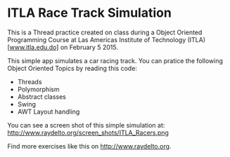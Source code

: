 # ITLA Race Track Simulation

This is a Thread practice created on class during a Object Oriented Programming Course at Las Americas Institute of Technology (ITLA) [www.itla.edu.do] on February 5 2015. 

This simple app simulates a car racing track. You can pratice the following Object Oriented Topics by reading this code:

* Threads
* Polymorphism
* Abstract classes
* Swing
* AWT Layout handling

You can see a screen shot of this simple simulation at: http://www.raydelto.org/screen_shots/ITLA_Racers.png

Find more exercises like this on http://www.raydelto.org.
